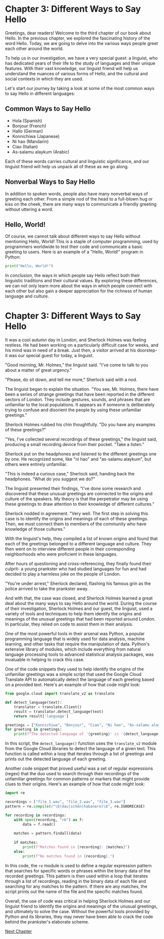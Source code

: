 # Chapter 3: Different Ways to Say Hello

Greetings, dear readers! Welcome to the third chapter of our book about Hello. In the previous chapter, we explored the fascinating history of the word Hello. Today, we are going to delve into the various ways people greet each other around the world.

To help us in our investigation, we have a very special guest: a linguist, who has dedicated years of their life to the study of languages and their unique features. With their vast knowledge, our linguist friend will help us understand the nuances of various forms of Hello, and the cultural and social contexts in which they are used.

Let's start our journey by taking a look at some of the most common ways to say Hello in different languages:

## Common Ways to Say Hello

- Hola (Spanish)
- Bonjour (French)
- Hallo (German)
- Konnichiwa (Japanese)
- Ni hao (Mandarin)
- Ciao (Italian)
- As-salamu alaykum (Arabic)

Each of these words carries cultural and linguistic significance, and our linguist friend will help us unpack all of these as we go along. 

## Nonverbal Ways to Say Hello

In addition to spoken words, people also have many nonverbal ways of greeting each other. From a simple nod of the head to a full-blown hug or kiss on the cheek, there are many ways to communicate a friendly greeting without uttering a word. 

## Hello, World!

Of course, we cannot talk about different ways to say Hello without mentioning Hello, World! This is a staple of computer programming, used by programmers worldwide to test their code and communicate a basic greeting to users. Here is an example of a "Hello, World!" program in Python:

```python
print("Hello, World!")
```

In conclusion, the ways in which people say Hello reflect both their linguistic traditions and their cultural values. By exploring these differences, we can not only learn more about the ways in which people connect with each other but also gain a deeper appreciation for the richness of human language and culture.
# Chapter 3: Different Ways to Say Hello

It was a cool autumn day in London, and Sherlock Holmes was feeling restless. He had been working on a particularly difficult case for weeks, and his mind was in need of a break. Just then, a visitor arrived at his doorstep- it was our special guest for today, a linguist. 

"Good morning, Mr. Holmes," the linguist said. "I've come to talk to you about a matter of great urgency."

"Please, do sit down, and tell me more," Sherlock said with a nod.

The linguist began to explain the situation. "You see, Mr. Holmes, there have been a series of strange greetings that have been reported in the different sectors of London. They include gestures, sounds, and phrases that are unfamiliar to the local populations. It appears as if someone is deliberately trying to confuse and disorient the people by using these unfamiliar greetings."

Sherlock Holmes rubbed his chin thoughtfully. "Do you have any examples of these greetings?"

"Yes, I've collected several recordings of these greetings," the linguist said, producing a small recording device from their pocket. "Take a listen."

Sherlock put on the headphones and listened to the different greetings one by one. He recognized some, like "ni hao" and "as-salamu alaykum", but others were entirely unfamiliar.

"This is indeed a curious case," Sherlock said, handing back the headphones. "What do you suggest we do?"

The linguist presented their findings, "I've done some research and discovered that these unusual greetings are connected to the origins and culture of the speakers. My theory is that the perpetrator may be using these greetings to draw attention to their knowledge of different cultures."

Sherlock nodded in agreement. "Very well. The first step in solving this case is to identify the origins and meanings of each of these greetings. Then, we must connect them to members of the community who have knowledge of those cultures."

With the linguist's help, they compiled a list of known origins and found that each of the greetings belonged to a different language and culture. They then went on to interview different people in their corresponding neighborhoods who were proficient in these languages.

After hours of questioning and cross-referencing, they finally found their culprit- a young prankster who had studied languages for fun and had decided to play a harmless joke on the people of London.

"You're under arrest," Sherlock declared, flashing his famous grin as the police arrived to take the prankster away.

And with that, the case was closed, and Sherlock Holmes learned a great deal about the many ways to say Hello around the world.
During the course of their investigation, Sherlock Holmes and our guest, the linguist, used a variety of tools and techniques to help them identify the origins and meanings of the unusual greetings that had been reported around London. In particular, they relied on code to assist them in their analysis.

One of the most powerful tools in their arsenal was Python, a popular programming language that is widely used for data analysis, machine learning, and other tasks that require the manipulation of data. Python's extensive library of modules, which include everything from natural language processing tools to advanced statistical analysis packages, was invaluable in helping to crack this case.

One of the code snippets they used to help identify the origins of the unfamiliar greetings was a simple script that used the Google Cloud Translate API to automatically detect the language of each greeting based on a provided text. Here's an example of how that code might look:

```python
from google.cloud import translate_v2 as translate

def detect_language(text):
    translator = translate.Client()
    result = translator.detect_language(text)
    return result['language']

greetings = ["Konnichiwa", "Bonjour", "Ciao", "Ni hao", "As-salamu alaykum"]
for greeting in greetings:
    print(f"The detected language of '{greeting}' is '{detect_language(greeting)}'.")
```

In this script, the `detect_language()` function uses the `translate_v2` module from the Google Cloud libraries to detect the language of a given text. This function is called within a loop that iterates through a list of greetings and prints out the detected language of each greeting.

Another code snippet that proved useful was a set of regular expressions (regex) that the duo used to search through their recordings of the unfamiliar greetings for common patterns or markers that might provide clues to their origins. Here's an example of how that code might look:

```python
import re

recordings = ["file_1.wav", "file_2.wav", "file_3.wav"]
pattern = re.compile(r"\b(dau|schön|habanero)\b", re.IGNORECASE)

for recording in recordings:
    with open(recording, "rb") as f:
        data = f.read()
    
    matches = pattern.findall(data)
    
    if matches:
        print(f"Matches found in {recording}: {matches}")
    else:
        print(f"No matches found in {recording}.")
```

In this code, the `re` module is used to define a regular expression pattern that searches for specific words or phrases within the binary data of the recorded greetings. This pattern is then used within a loop that iterates through a list of recordings, reading in the binary data of each file and searching for any matches to the pattern. If there are any matches, the script prints out the name of the file and the specific matches found.

Overall, the use of code was critical in helping Sherlock Holmes and our linguist friend to identify the origins and meanings of the unusual greetings, and ultimately to solve the case. Without the powerful tools provided by Python and its libraries, they may never have been able to crack the code behind the prankster's elaborate scheme.


[Next Chapter](04_Chapter04.md)